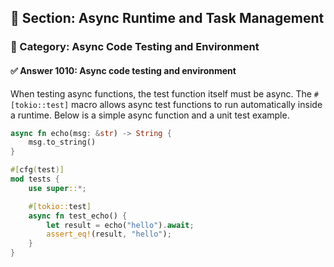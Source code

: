 ## 📘 Section: Async Runtime and Task Management  
### 🔹 Category: Async Code Testing and Environment  
#### ✅ Answer 1010: Async code testing and environment

When testing async functions, the test function itself must be async. The `#[tokio::test]` macro allows async test functions to run automatically inside a runtime. Below is a simple async function and a unit test example.

```rust
async fn echo(msg: &str) -> String {
    msg.to_string()
}

#[cfg(test)]
mod tests {
    use super::*;

    #[tokio::test]
    async fn test_echo() {
        let result = echo("hello").await;
        assert_eq!(result, "hello");
    }
}
```
